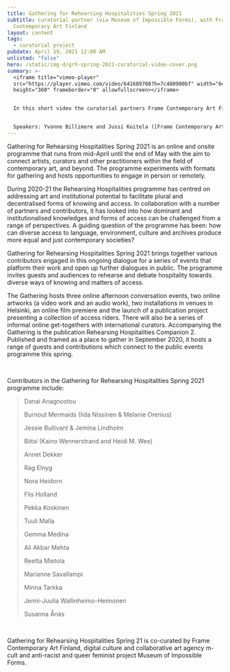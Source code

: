 ```yaml
---
title: Gathering for Rehearsing Hospitalities Spring 2021
subtitle: curatorial partner (via Museum of Impossible Forms), with Frame
  Contemporary Art Finland
layout: content
tags:
  - curatorial project
pubdate: April 19, 2021 12:00 AM
unlisted: "false"
hero: /static/img-d/grh-spring-2021-curatorial-vidoe-cover.png
summary: >-
  <iframe title="vimeo-player"
  src="https://player.vimeo.com/video/641689708?h=7c480900bf" width="640"
  height="360" frameborder="0" allowfullscreen></iframe>


  In this short video the curatorial partners Frame Contemporary Art Finland, m-cult and Museum of Impossible Forms of Gathering for Rehearsing Hospilaties Spring 2021 open up their collaboration process and approaches. This video gives insight into the thinking and discussions which have shaped the gathering as well as the relations between our different contributions to the programme. 


  Speakers: Yvonne Billimore and Jussi Koitela ([Frame Contemporary Art Finland](https://frame-finland.fi/)), Iida Nissinen and Minna Tarkka ([m-cult](https://www.m-cult.org/)) and Ali Akbar Mehta and Marianne Savallampi ([Museum of Impossible Forms](https://www.museumofimpossibleforms.org/))
---
```

Gathering for Rehearsing Hospitalities Spring 2021 is an online and onsite programme that runs from mid-April until the end of May with the aim to connect artists, curators and other practitioners within the field of contemporary art, and beyond. The programme experiments with formats for gathering and hosts opportunities to engage in person or remotely. 

During 2020-21 the Rehearsing Hospitalities programme has centred on addressing art and institutional potential to facilitate plural and decentralised forms of knowing and access. In collaboration with a number of partners and contributors, it has looked into how dominant and institutionalised knowledges and forms of access can be challenged from a range of perspectives. A guiding question of the programme has been: how can diverse access to language, environment, culture and archives produce more equal and just contemporary societies? 

Gathering for Rehearsing Hospitalities Spring 2021 brings together various contributors engaged in this ongoing dialogue for a series of events that platform their work and open up further dialogues in public. The programme invites guests and audiences to rehearse and debate hospitality towards diverse ways of knowing and matters of access. 

The Gathering hosts three online afternoon conversation events, two online artworks (a video work and an audio work), two installations in venues in Helsinki, an online film premiere and the launch of a publication project presenting a collection of access riders. There will also be a series of informal online get-togethers with international curators. Accompanying the Gathering is the publication Rehearsing Hospitalities Companion 2. Published and framed as a place to gather in September 2020, it hosts a range of guests and contributions which connect to the public events programme this spring. 

<br/>

Contributors in the Gathering for Rehearsing Hospitalities Spring 2021 programme include: 

> Danai Anagnostou
>
> Burnout Mermaids (Iida Nissinen & Melanie Orenius)
>
> Jessie Bullivant & Jemina Lindholm
>
> Biitsi (Kaino Wennerstrand and Heidi M. Wee)
>
> Annet Dekker
>
> Rag Elnyg
>
> Nora Heidorn
>
> Flis Holland
>
> Pekka Koskinen
>
> Tuuli Malla
>
> Gemma Medina
>
> Ali Akbar Mehta
>
> Reetta Mietola
>
> Marianne Savallampi
>
> Minna Tarkka
>
> Jenni-Juulia Wallinheimo-Heimonen
>
> Susanna Ånäs

<br/>

Gathering for Rehearsing Hospitalities Spring 21 is co-curated by Frame Contemporary Art Finland, digital culture and collaborative art agency m-cult and anti-racist and queer feminist project Museum of Impossible Forms.